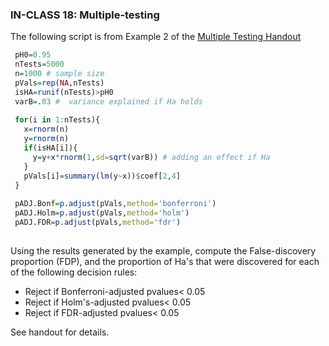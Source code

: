 ### IN-CLASS 18: Multiple-testing

The following script is from Example 2 of the [Multiple Testing Handout](https://github.com/gdlc/STAT_COMP/blob/master/HANDOUTS/MultipleTesting.pdf)

```r
 pH0=0.95
 nTests=5000
 n=1000 # sample size
 pVals=rep(NA,nTests)
 isHA=runif(nTests)>pH0
 varB=.03 #  variance explained if Ha holds
 
 for(i in 1:nTests){
   x=rnorm(n)
   y=rnorm(n)
   if(isHA[i]){
     y=y+x*rnorm(1,sd=sqrt(varB)) # adding an effect if Ha
   }
   pVals[i]=summary(lm(y~x))$coef[2,4]
 }
 
 pADJ.Bonf=p.adjust(pVals,method='bonferroni')
 pADJ.Holm=p.adjust(pVals,method='holm')
 pADJ.FDR=p.adjust(pVals,method='fdr')
 

```

Using the results generated by the example, compute the False-discovery proportion (FDP), and the proportion of Ha's that were discovered for each of the  following decision rules:

  - Reject if Bonferroni-adjusted pvalues< 0.05 
  - Reject if Holm's-adjusted pvalues< 0.05
  - Reject if FDR-adjusted pvalues<  0.05


See handout for details.
